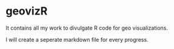 # geovizR
It contains all my work to divulgate R code for geo visualizations.

I will create a seperate markdown file for every progress.